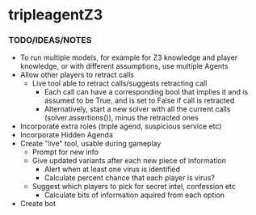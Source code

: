 # tripleagentZ3

### TODO/IDEAS/NOTES
* To run multiple models, for example for Z3 knowledge and player knowledge, or with different assumptions, use multiple Agents
* Allow other players to retract calls
    * Live tool able to retract calls/suggests retracting call
        * Each call can have a corresponding bool that implies it and is assumed to be True, and is set to False if call is retracted
        * Alternatively, start a new solver with all the current calls (solver.assertions()), minus the retracted ones
* Incorporate extra roles (triple agend, suspicious service etc)
* Incorporate Hidden Agenda
* Create "live" tool, usable during gameplay
    * Prompt for new info
    * Give updated variants after each new piece of information
         * Alert when at least one virus is identified
         * Calculate percent chance that each player is virus?
    * Suggest which players to pick for secret intel, confession etc
         * Calculate bits of information aquired from each option
* Create bot
